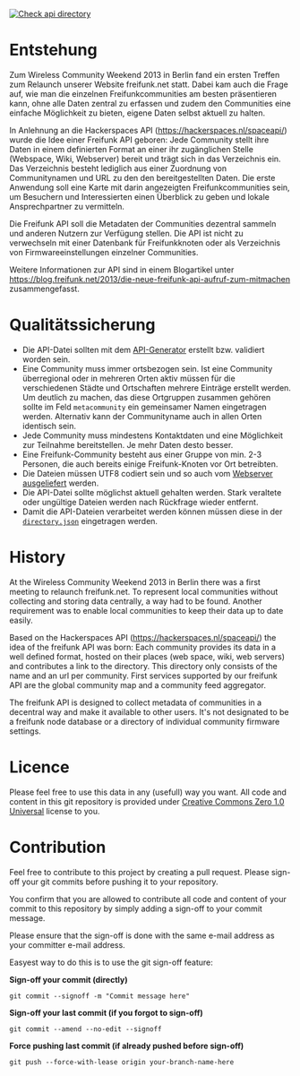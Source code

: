 [![Check api directory](https://github.com/freifunk/directory.api.freifunk.net/actions/workflows/check_directory.yml/badge.svg)](https://github.com/freifunk/directory.api.freifunk.net/actions/workflows/check_directory.yml)

Entstehung
==========

Zum Wireless Community Weekend 2013 in Berlin fand ein ersten Treffen
zum Relaunch unserer Website freifunk.net statt. Dabei kam auch die
Frage auf, wie man die einzelnen Freifunkcommunities am besten
präsentieren kann, ohne alle Daten zentral zu erfassen und zudem den
Communities eine einfache Möglichkeit zu bieten, eigene Daten selbst
aktuell zu halten.

In Anlehnung an die Hackerspaces API (https://hackerspaces.nl/spaceapi/)
wurde die Idee einer Freifunk API geboren: Jede Community stellt ihre
Daten in einem definierten Format an einer ihr zugänglichen Stelle
(Webspace, Wiki, Webserver) bereit und trägt sich in das Verzeichnis
ein. Das Verzeichnis besteht lediglich aus einer Zuordnung von
Communitynamen und URL zu den den bereitgestellten Daten. Die erste
Anwendung soll eine Karte mit darin angezeigten Freifunkcommunities
sein, um Besuchern und Interessierten einen Überblick zu geben und
lokale Ansprechpartner zu vermitteln.

Die Freifunk API soll die Metadaten der Communities dezentral sammeln und anderen Nutzern zur Verfügung stellen. Die API ist nicht zu verwechseln mit einer Datenbank für Freifunkknoten oder als Verzeichnis von Firmwareeinstellungen einzelner Communities.

Weitere Informationen zur API sind in einem Blogartikel unter https://blog.freifunk.net/2013/die-neue-freifunk-api-aufruf-zum-mitmachen zusammengefasst.

Qualitätssicherung
==================

* Die API-Datei sollten mit dem [API-Generator](https://freifunk.net/api-generator/) erstellt bzw. validiert worden sein.
* Eine Community muss immer ortsbezogen sein. Ist eine Community überregional oder in mehreren Orten aktiv müssen für die verschiedenen Städte und Ortschaften mehrere Einträge erstellt werden. Um deutlich zu machen, das diese Ortgruppen zusammen gehören sollte im Feld `metacommunity` ein gemeinsamer Namen eingetragen werden. Alternativ kann der Communityname auch in allen Orten identisch sein.
* Jede Community muss mindestens Kontaktdaten und eine Möglichkeit zur Teilnahme bereitstellen. Je mehr Daten desto besser.
* Eine Freifunk-Community besteht aus einer Gruppe von min. 2-3 Personen, die auch bereits einige Freifunk-Knoten vor Ort betreibten.
* Die Dateien müssen UTF8 codiert sein und so auch vom [Webserver ausgeliefert](https://serverfault.com/questions/581760/how-do-i-set-proper-headers-for-json-in-apache) werden.
* Die API-Datei sollte möglichst aktuell gehalten werden. Stark veraltete oder ungültige Dateien werden nach Rückfrage wieder entfernt. 
* Damit die API-Dateien verarbeitet werden können müssen diese in der [`directory.json`](directory.json) eingetragen werden.

History
=======

At the Wireless Community Weekend 2013 in Berlin there was a first meeting to relaunch freifunk.net. To represent local communities without collecting and storing data centrally, a way had to be found. Another requirement was to enable local communities to keep their data up to date easily.

Based on the Hackerspaces API (https://hackerspaces.nl/spaceapi/) the idea of the freifunk API was born: Each community provides its data in a well defined format, hosted on their places (web space, wiki, web servers) and contributes a link to the directory. This directory only consists of the name and an url per community. First services supported by our freifunk API are the global community map and a community feed aggregator.

The freifunk API is designed to collect metadata of communities in a decentral way and make it available to other users. It's not designated to be a freifunk node database or a directory of individual community firmware settings.

Licence
=======

Please feel free to use this data in any (usefull) way you want.
All code and content in this git repository is provided under [Creative Commons Zero 1.0 Universal](LICENSE) license to you.

Contribution
=======
Feel free to contribute to this project by creating a pull request. 
Please sign-off your git commits before pushing it to your repository.

You confirm that you are allowed to contribute all code and content of your commit to this repository by simply adding 
a sign-off to your commit message. 

Please ensure that the sign-off is done with the same e-mail address as your committer e-mail address.

Easyest way to do this is to use the git sign-off feature:

**Sign-off your commit (directly)**

```git commit --signoff -m "Commit message here"```

**Sign-off your last commit (if you forgot to sign-off)**

```git commit --amend --no-edit --signoff ```

**Force pushing last commit (if already pushed before sign-off)**

```git push --force-with-lease origin your-branch-name-here ```

